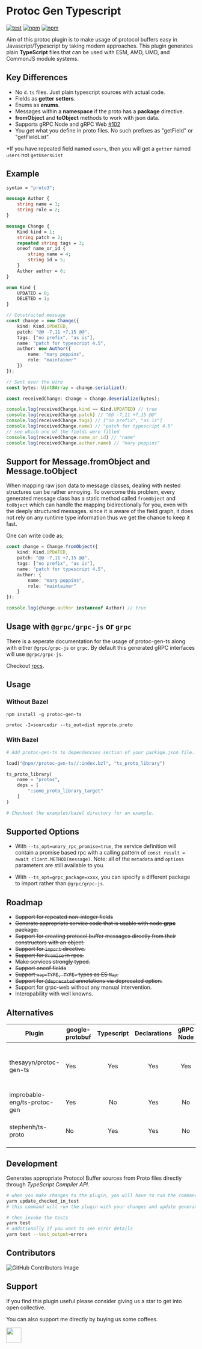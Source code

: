 # Protoc Gen Typescript 

[![test](https://github.com/thesayyn/protoc-gen-ts/actions/workflows/test.yaml/badge.svg?branch=master)](https://github.com/thesayyn/protoc-gen-ts/actions/workflows/test.yaml)
[![npm](https://img.shields.io/npm/v/protoc-gen-ts)](https://www.npmjs.com/package/protoc-gen-ts?activeTab=versions)
[![npm](https://img.shields.io/npm/dm/protoc-gen-ts)](https://www.npmjs.com/package/protoc-gen-ts?activeTab=versions)

Aim of this protoc plugin is to make usage of protocol buffers easy in Javascript/Typescript by taking modern approaches. 
This plugin generates plain **TypeScript** files that can be used with ESM, AMD, UMD, and CommonJS module systems.

## Key Differences

- No `d.ts` files. Just plain typescript sources with actual code.
- Fields as **getter** **setters**.
- Enums as **enums**.
- Messages within a **namespace** if the proto has a **package** directive.
- **fromObject** and **toObject** methods to work with json data.
- Supports gRPC Node and gRPC Web [#102](https://github.com/thesayyn/protoc-gen-ts/pull/102)
- You get what you define in proto files. No such prefixes as "getField" or "getFieldList".

*If you have repeated field named `users`, then you will get a `getter` named `users` not `getUsersList`

## Example

```proto
syntax = "proto3";

message Author {
    string name = 1;
    string role = 2;
}

message Change {
    Kind kind = 1;
    string patch = 2;
    repeated string tags = 3; 
    oneof name_or_id {
        string name = 4;
        string id = 5;
    }
    Author author = 6;
}

enum Kind {
    UPDATED = 0;
    DELETED = 1;
}
```


```typescript
// Constructed message
const change = new Change({
    kind: Kind.UPDATED,
    patch: "@@ -7,11 +7,15 @@",
    tags: ["no prefix", "as is"],
    name: "patch for typescript 4.5",
    author: new Author({
        name: "mary poppins",
        role: "maintainer"
    })
});

// Sent over the wire
const bytes: Uint8Array = change.serialize();

const receivedChange: Change = Change.deserialize(bytes);

console.log(receivedChange.kind == Kind.UPDATED) // true
console.log(receivedChange.patch) // "@@ -7,11 +7,15 @@"
console.log(receivedChange.tags) // ["no prefix", "as is"]
console.log(receivedChange.name) // "patch for typescript 4.5"
// see which one of the fields were filled
console.log(receivedChange.name_or_id) // "name"
console.log(receivedChange.author.name) // "mary poppins"
```

## Support for Message.fromObject and Message.toObject

When mapping raw json data to message classes, dealing with nested structures can be rather annoying.
To overcome this problem, every generated message class has a static method called `fromObject` and `toObject` 
which can handle the mapping bidirectionally for you, even with the deeply structured messages. since it is 
aware of the field graph, it does not rely on any runtime type information thus we get the chance to keep it fast.

One can write code as;

```typescript
const change = Change.fromObject({
    kind: Kind.UPDATED,
    patch: "@@ -7,11 +7,15 @@",
    tags: ["no prefix", "as is"],
    name: "patch for typescript 4.5",
    author: {
        name: "mary poppins",
        role: "maintainer"
    }
});

console.log(change.author instanceof Author) // true
```


## Usage with `@grpc/grpc-js` or `grpc`

There is a seperate documentation for the usage of protoc-gen-ts along with either `@grpc/grpc-js` or `grpc`.  By default
this generated gRPC interfaces will use `@grpc/grpc-js`.

Checkout [rpcs](docs/rpc.md).

## Usage

### Without Bazel
```properties
npm install -g protoc-gen-ts

protoc -I=sourcedir --ts_out=dist myproto.proto
```
### With Bazel
```py
# Add protoc-gen-ts to dependencies section of your package.json file.

load("@npm//protoc-gen-ts//:index.bzl", "ts_proto_library")

ts_proto_library(
    name = "protos",
    deps = [
        ":some_proto_library_target"
    ]
)

# Checkout the examples/bazel directory for an example.
```

## Supported Options

* With `--ts_opt=unary_rpc_promise=true`, the service definition will contain a promise based rpc with a calling pattern of `const result = await client.METHOD(message)`.  Note: all of the `metadata` and `options` parameters are still available to you.

* With `--ts_opt=grpc_package=xxxx`, you can specify a different package to import rather than `@grpc/grpc-js`.

## Roadmap

- <s>Support for repeated non-integer fields</s>
- <s>Generate appropriate service code that is usable with node **grpc** package.</s>
- <s>Support for creating protocol buffer messages directly from their constructors with an object.</s>
- <s>Support for `import` directive.</s>
- <s>Support for `Promise` in rpcs.</s>
- <s>Make services strongly typed.</s>
- <s>Support oneof fields</s>
- <s>Support `map<TYPE, TYPE>` types as ES `Map`.</s>
- <s>Support for `@deprecated` annotations via deprecated option.</s>
- Support for grpc-web without any manual intervention.
- Interopability with well knowns.


## Alternatives

| Plugin | google-protobuf | Typescript | Declarations | gRPC Node | gRPC Web | ES6 Support | Notes |
|------------------------------|-----------------|:----------:|:------------:|:---------:|:--------:|:-----------:|:-----------------------------------------------------------------------------------------------------------------------------------:|
| thesayyn/protoc-gen-ts | Yes | Yes | Yes | Yes | Partial | Yes | The generated messages are compatible with ever-green browsers.<br>However, you might need to use third-party packages to use rpcs. |
| improbable-eng/ts-protoc-gen | Yes | No | Yes | No | Yes | Partial | Drawback: You can't bundle generated files with rollup since<br>they are not >= ES6 compatible. |
| stephenh/ts-proto | No | Yes | Yes | No | No | Yes | There is no support for rpcs.<br>See: https://github.com/stephenh/ts-proto/issues/2 |


## Development

Generates appropriate Protocol Buffer sources from Proto files directly through _TypeScript Compiler API_.

```sh
# when you make changes to the plugin, you will have to run the command below
yarn update_checked_in_test
# this command will run the plugin with your changes and update generated test source accordingly.

# then invoke the tests
yarn test
# additionally if you want to see error details
yarn test --test_output=errors
```

## Contributors

![GitHub Contributors Image](https://contrib.rocks/image?repo=thesayyn/protoc-gen-ts)


## Support

If you find this plugin useful please consider giving us a star to get into open collective.

You can also support me directly by buying us some coffees.

<a href="https://www.buymeacoffee.com/thesayyn">
<img height="40px" src="https://img.buymeacoffee.com/button-api/?text=Buy me a coffee&emoji=🙌&slug=thesayyn&button_colour=FFDD00&font_colour=000000&font_family=Cookie&outline_colour=000000&coffee_colour=ffffff">
</a>
